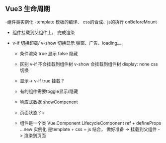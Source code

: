 ## Vue3 生命周期
 -组件类实例化
  -template 模板的编译、 css的合成、js的执行
  onBeforeMount
- 组件挂载到父组件上， 完成渲染

- v-if 切换卸载/ v-show 切换显示 
  弹窗、广告、loading。。。
  - 条件渲染  true 显示 false 隐藏
  - 区别  v-if 不会挂载到组件树 v-show 会挂载到组件树 display: none css 切换
  - 显示-> v-if true 挂载 ?
   

  - 有的组件需要toggle显示/隐藏
  - 响应式数据 showCompenent
  - 页面状态？+

  - 组件是一个类 Vue.Component  LifecycleComponent ref + defineProps ...new 实例化
    是template + css + js 结合， 做好准备 -> 挂载到父组件 -> 渲染到页面
